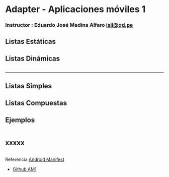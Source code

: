 # Adapter - Aplicaciones móviles 1

### Instructor : Eduardo José Medina Alfaro isil@qd.pe

## Listas Estáticas


## Listas Dinámicas

 ```

 ```
 -----------------------------------------------------------------------------------

## Listas Simples

## Listas Compuestas

## Ejemplos

  ```
 
 ```

## xxxxx

```

```
Referencia
[Android Manifest](http://developer.android.com/guide/topics/manifest/manifest-intro.html)


* [Github AM1](https://github.com/ISILAndroid/am1_group2015_1)

